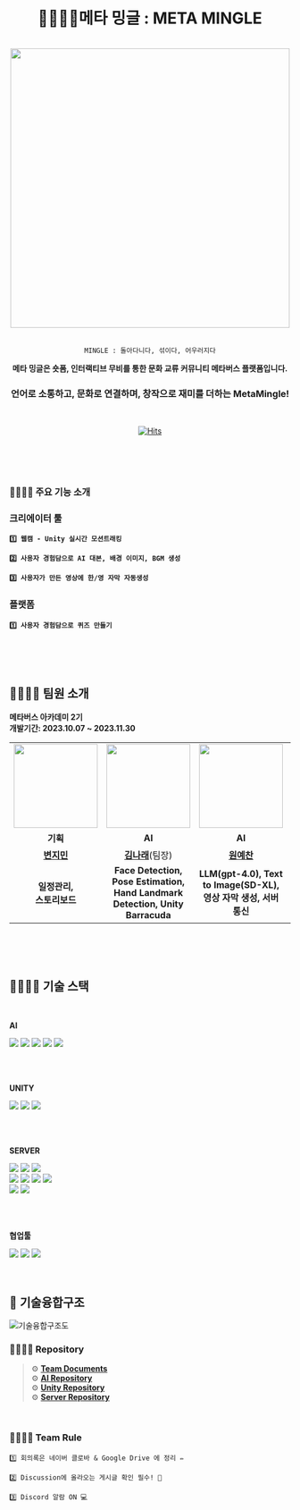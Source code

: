 <div align="center">
  
  # 👨‍👩‍👧‍👦메타 밍글 : META MINGLE

  <br>

  <img src="https://github.com/meta-mingles/.github/assets/88484476/6c623e90-4758-423b-b493-56f548f5b6d2" width="500"/>

  <br>
  <br>

  `MINGLE : 돌아다니다, 섞이다, 어우러지다`
 
  **메타 밍글은 숏폼, 인터랙티브 무비를 통한 문화 교류 커뮤니티 메타버스 플랫폼입니다.**

 ### **언어로 소통하고, 문화로 연결하며, 창작으로 재미를 더하는 MetaMingle!**

 <br>

  [![Hits](https://hits.seeyoufarm.com/api/count/incr/badge.svg?url=https%3A%2F%2Fgithub.com%2Fmeta-mingles&count_bg=%2336428F&title_bg=%23555555&icon=&icon_color=%23E7E7E7&title=views&edge_flat=false)](https://hits.seeyoufarm.com)
 

</div>

<br>
<br>
<br>

### 👨‍👩‍👧‍👦 주요 기능 소개

### 크리에이터 툴

**`1️⃣ 웹캠 - Unity 실시간 모션트래킹 `**

**`2️⃣ 사용자 경험담으로 AI 대본, 배경 이미지, BGM 생성 `**

**`3️⃣ 사용자가 만든 영상에 한/영 자막 자동생성 `**

### 플랫폼

**`1️⃣ 사용자 경험담으로 퀴즈 만들기 `**

<br>
<br>
<br>

## 👨‍👩‍👧‍👦 팀원 소개 
**메타버스 아카데미 2기** <br/> **개발기간: 2023.10.07 ~ 2023.11.30**
<table>
  <tr>
    <td align="center"><a href="https://github.com/Brend0305"><img src="https://avatars.githubusercontent.com/Brend0305" width="150px;" alt="">
    <td align="center"><a href="https://github.com/narae3759"><img src="https://avatars.githubusercontent.com/narae3759" width="150px;" alt="">
    <td align="center"><a href="https://github.com/yechan-9208"><img src="https://avatars.githubusercontent.com/yechan-9208" width="150px;" alt="">
    <td align="center"><a href=""><img src="https://avatars.githubusercontent.com/hhkim331" width="150px;" alt="">
    <td align="center"><a href="https://github.com/JCURVEs"><img src="https://avatars.githubusercontent.com/JCURVEs" width="150px;" alt="">
    <td align="center"><a href="https://github.com/numerical43"><img src="https://avatars.githubusercontent.com/numerical43" width="150px;" alt="">
    <td align="center"><a href="https://github.com/Dylan-SonJungin"><img src="https://avatars.githubusercontent.com/Dylan-SonJungin" width="150px;" alt="">
  </tr>
  <tr>
    <td align="center"><strong>기획</strong></td>
    <td align="center"><strong>AI</strong></td>
    <td align="center"><strong>AI</strong></td>
    <td align="center"><strong>Unity</strong></td>
    <td align="center"><strong>Unity</strong></td>
    <td align="center"><strong>Server</strong></td>
    <td align="center"><strong>Server</strong></td>
  </tr>
  <tr>
    <td align="center"><a href="https://github.com/"><b>변지민</b></td>
    <td align="center"><a href="https://github.com/narae3759"><b>김나래</b></a>(팀장) </td>
    <td align="center"><a href="https://github.com/yechan-9208"><b>원예찬</b></td>
    <td align="center"><a href="https://github.com/hhkim331"><b>김형훈</b></td>
    <td align="center"><a href="https://github.com/JCURVEs"><b>조재희</b></td>
    <td align="center"><a href="https://github.com/numerical43"><b>강수의</b></td>
    <td align="center"><a href="https://github.com/Dylan-SonJungin"><b>손정인</b></td>
  </tr>
  <tr>
    <td align="center"><strong>일정관리, <br> 스토리보드</strong></td>
    <td align="center"><strong> Face Detection, Pose Estimation, <br> Hand Landmark Detection, Unity Barracuda  </strong></td>
    <td align="center"><strong> LLM(gpt-4.0), Text to Image(SD-XL),</br> 영상 자막 생성, 서버 통신 </strong></td>
    <td align="center"><strong>크리에이티브 툴</strong></td>
    <td align="center"><strong>아바타, 플랫폼, <br> 동영상, 포톤</strong></td>
    <td align="center"><strong>숏폼, 무비, <br> 좋아요</strong></td>
    <td align="center"><strong>회원, 아바타, <br> 대본</strong></td>
  </tr>
</table>

<br>
<br>
<br>

## 👨‍👩‍👧‍👦 기술 스택

<br>








**AI**

<img src="https://img.shields.io/badge/python-3776AB?style=for-the-badge&logo=python&logoColor=white"> <img src="https://img.shields.io/badge/FastAPI-005571?style=for-the-badge&logo=fastapi"> <img src="https://img.shields.io/badge/chatGPT-74aa9c?style=for-the-badge&logo=openai&logoColor=white"> <img src="https://img.shields.io/badge/MediaPipe-4285F4?style=for-the-badge&logo=google&logoColor=white"> <img src="https://img.shields.io/badge/LangChain-%232C2D72?style=for-the-badge&logo=chatbot&logoColor=white">

<br>
<br>

**UNITY**

 <img src="https://img.shields.io/badge/c%23-%23013243.svg?style=for-the-badge&logo=c-sharp&logoColor=white"> <img src="https://img.shields.io/badge/unity-%23000000.svg?style=for-the-badge&logo=unity&logoColor=white"> <img src="https://img.shields.io/badge/Photon-161637?style=for-the-badge&logo=photocrowd&logoColor=00e5ff">

<br>
<br>

**SERVER**

<img src="https://img.shields.io/badge/Java-5382a1?style=for-the-badge&logo=Java&logoColor=f89820"> <img src="https://img.shields.io/badge/spring-6DB33F?style=for-the-badge&logo=spring&logoColor=white"> 
<img src="https://img.shields.io/badge/node.js-339933?style=for-the-badge&logo=Node.js&logoColor=white"> 
<br>
<img src="https://img.shields.io/badge/firebase-1B3A57?style=for-the-badge&logo=firebase&logoColor=F5820D"> <img src="https://img.shields.io/badge/Redis-c93131?style=for-the-badge&logo=Redis&logoColor=white"> 
<img src="https://img.shields.io/badge/MySQL-f29111?style=for-the-badge&logo=MySQL&logoColor=00758f"> <img src="https://img.shields.io/badge/MongoDB-001E2B?style=for-the-badge&logo=MongoDB&logoColor=00ED64">
<br>
<img src="https://img.shields.io/badge/Jenkins-181717?style=for-the-badge&logo=Jenkins&logoColor=white"> <img src="https://img.shields.io/badge/Docker-384d54?style=for-the-badge&logo=Docker&logoColor=0db7ed">

<br>
<br>

**협업툴**

<img src="https://img.shields.io/badge/Discord-%235865F2.svg?style=for-the-badge&logo=discord&logoColor=white"> <img src="https://img.shields.io/badge/GitHub-181717?style=for-the-badge&logo=GitHub&logoColor=white"> <img src="https://img.shields.io/badge/Miro-F7DF1E?style=for-the-badge&logo=Miro&logoColor=black">

<br>

## 🧱 기술융합구조
![기술융합구조도](https://github.com/meta-mingles/.github/assets/61495627/e4df2a1d-0ca2-4345-b2e2-dbbbf14139ad)



### 👨‍👩‍👧‍👦 Repository
> ⚙️ **[Team Documents](https://github.com/orgs/meta-mingles/discussions)** <Br>
> ⚙️ **[AI Repository](https://github.com/meta-mingles/metamingle-AI)** <Br>
> ⚙️ **[Unity Repository](https://github.com/meta-mingles/metamingleUnity)** <Br>
> ⚙️ **[Server Repository](https://github.com/meta-mingles/metamingle-server)** <Br>
<br>


### 👨‍👩‍👧‍👦 Team Rule
```
1️⃣ 회의록은 네이버 클로바 & Google Drive 에 정리 ✏️

2️⃣ Discussion에 올라오는 게시글 확인 필수! 🎁

3️⃣ Discord 알람 ON 💻
```

  

